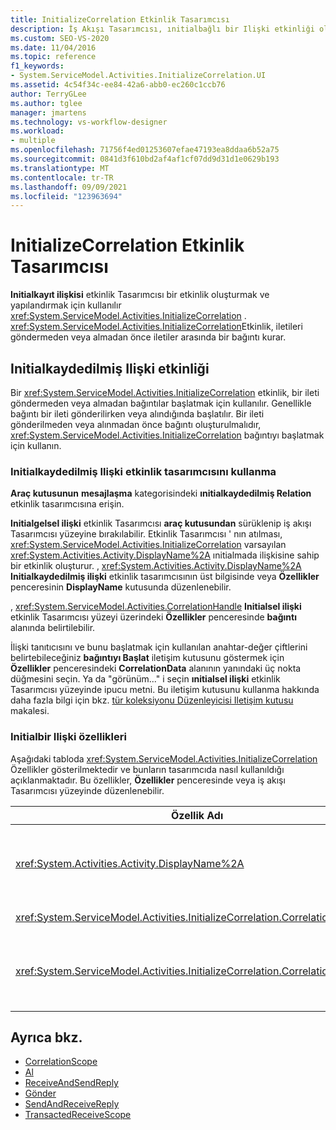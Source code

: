 ```yaml
---
title: InitializeCorrelation Etkinlik Tasarımcısı
description: İş Akışı Tasarımcısı, ınitialbağlı bir Ilişki etkinliği oluşturmak ve yapılandırmak için ınitialkayıt Ilişkisi etkinlik tasarımcısını nasıl kullanabileceğinizi öğrenin.
ms.custom: SEO-VS-2020
ms.date: 11/04/2016
ms.topic: reference
f1_keywords:
- System.ServiceModel.Activities.InitializeCorrelation.UI
ms.assetid: 4c54f34c-ee84-42a6-abb0-ec260c1ccb76
author: TerryGLee
ms.author: tglee
manager: jmartens
ms.technology: vs-workflow-designer
ms.workload:
- multiple
ms.openlocfilehash: 71756f4ed01253607efae47193ea8ddaa6b52a75
ms.sourcegitcommit: 0841d3f610bd2af4af1cf07dd9d31d1e0629b193
ms.translationtype: MT
ms.contentlocale: tr-TR
ms.lasthandoff: 09/09/2021
ms.locfileid: "123963694"
---
```

# <a name="initializecorrelation-activity-designer"></a>InitializeCorrelation Etkinlik Tasarımcısı

**Initialkayıt ilişkisi** etkinlik Tasarımcısı bir etkinlik oluşturmak ve yapılandırmak için kullanılır <xref:System.ServiceModel.Activities.InitializeCorrelation> . <xref:System.ServiceModel.Activities.InitializeCorrelation>Etkinlik, iletileri göndermeden veya almadan önce iletiler arasında bir bağıntı kurar.

## <a name="the-initializecorrelation-activity"></a>Initialkaydedilmiş Ilişki etkinliği

Bir <xref:System.ServiceModel.Activities.InitializeCorrelation> etkinlik, bir ileti göndermeden veya almadan bağıntılar başlatmak için kullanılır. Genellikle bağıntı bir ileti gönderilirken veya alındığında başlatılır. Bir ileti gönderilmeden veya alınmadan önce bağıntı oluşturulmalıdır, <xref:System.ServiceModel.Activities.InitializeCorrelation> bağıntıyı başlatmak için kullanın.

### <a name="using-the-initializecorrelation-activity-designer"></a>Initialkaydedilmiş Ilişki etkinlik tasarımcısını kullanma

**Araç kutusunun** **mesajlaşma** kategorisindeki **ınitialkaydedilmiş Relation** etkinlik tasarımcısına erişin.

**Initialgelsel ilişki** etkinlik Tasarımcısı **araç kutusundan** sürüklenip iş akışı Tasarımcısı yüzeyine bırakılabilir. Etkinlik Tasarımcısı ' nın atılması, <xref:System.ServiceModel.Activities.InitializeCorrelation> varsayılan <xref:System.Activities.Activity.DisplayName%2A> ınitialmada ilişkisine sahip bir etkinlik oluşturur. , <xref:System.Activities.Activity.DisplayName%2A> **Initialkaydedilmiş ilişki** etkinlik tasarımcısının üst bilgisinde veya **Özellikler** penceresinin **DisplayName** kutusunda düzenlenebilir.

, <xref:System.ServiceModel.Activities.CorrelationHandle> **Initialsel ilişki** etkinlik Tasarımcısı yüzeyi üzerindeki **Özellikler** penceresinde **bağıntı** alanında belirtilebilir.

İlişki tanıtıcısını ve bunu başlatmak için kullanılan anahtar-değer çiftlerini belirtebileceğiniz **bağıntıyı Başlat** iletişim kutusunu göstermek için **Özellikler** penceresindeki **CorrelationData** alanının yanındaki üç nokta düğmesini seçin. Ya da "görünüm..." i seçin **ınitialsel ilişki** etkinlik Tasarımcısı yüzeyinde ipucu metni. Bu iletişim kutusunu kullanma hakkında daha fazla bilgi için bkz. [tür koleksiyonu Düzenleyicisi Iletişim kutusu](../workflow-designer/type-collection-editor-dialog-box.md) makalesi.

### <a name="the-initializecorrelation-properties"></a>Initialbir Ilişki özellikleri

Aşağıdaki tabloda <xref:System.ServiceModel.Activities.InitializeCorrelation> Özellikler gösterilmektedir ve bunların tasarımcıda nasıl kullanıldığı açıklanmaktadır. Bu özellikler, **Özellikler** penceresinde veya iş akışı Tasarımcısı yüzeyinde düzenlenebilir.

|Özellik Adı|Gerekli|Kullanım|
|-|--------------|-|
|<xref:System.Activities.Activity.DisplayName%2A>|Yanlış|Etkinliğin kolay adı <xref:System.ServiceModel.Activities.InitializeCorrelation> . Varsayılan değer, ınitialbir Ilişki olur.<br /><br /> Kolay için varsayılan olmayan bir değer kullanılması <xref:System.Activities.Activity.DisplayName%2A> kesinlikle gerekli değildir, ancak önerilir.|
|<xref:System.ServiceModel.Activities.InitializeCorrelation.Correlation%2A>|Yanlış|<xref:System.ServiceModel.Activities.CorrelationHandle>Bağıntı içindeki iş akışı etkinliklerini ilişkilendirmek için kullanılır.|
|<xref:System.ServiceModel.Activities.InitializeCorrelation.CorrelationData%2A>|Yanlış|İletileri iş akışı örneğiyle ilişkilendiren bir bağıntı verileri sözlüğü.<br /><br /> Yapılandırmak için **bağıntıyı Başlat** iletişim kutusunu kullanın <xref:System.ServiceModel.Activities.InitializeCorrelation.CorrelationData%2A> . Bu iletişim kutusunu kullan hakkında daha fazla bilgi için, [tür koleksiyonu Düzenleyicisi Iletişim kutusu](../workflow-designer/type-collection-editor-dialog-box.md) makalesine bakın.|

## <a name="see-also"></a>Ayrıca bkz.

- [CorrelationScope](../workflow-designer/correlationscope-activity-designer.md)
- [Al](../workflow-designer/receive-activity-designer.md)
- [ReceiveAndSendReply](../workflow-designer/receiveandsendreply-template-designer.md)
- [Gönder](../workflow-designer/send-activity-designer.md)
- [SendAndReceiveReply](../workflow-designer/sendandreceivereply-template-designer.md)
- [TransactedReceiveScope](../workflow-designer/transactedreceivescope-activity-designer.md)
